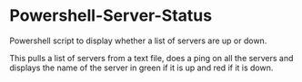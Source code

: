 # Powershell-Server-Status
Powershell script to display whether a list of servers are up or down.

This pulls a list of servers from a text file, does a ping on all the servers and displays the name of the server in green if it is up and red if it is down. 

